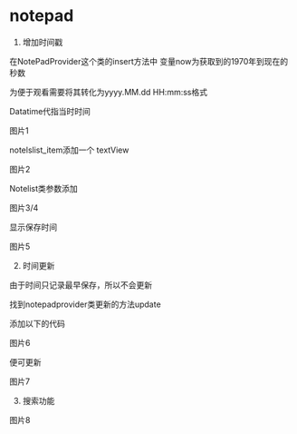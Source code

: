 # notepad
1.	增加时间戳

在NotePadProvider这个类的insert方法中
变量now为获取到的1970年到现在的秒数

为便于观看需要将其转化为yyyy.MM.dd HH:mm:ss格式

Datatime代指当时时间

图片1


notelslist_item添加一个 textView

图片2

Notelist类参数添加

图片3/4

显示保存时间

图片5

2.	时间更新

由于时间只记录最早保存，所以不会更新

找到notepadprovider类更新的方法update

添加以下的代码

图片6

便可更新

图片7

3.	搜索功能

图片8
